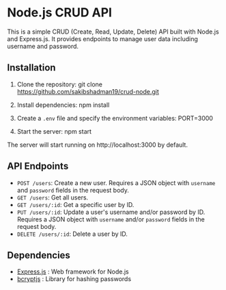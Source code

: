 # Node.js CRUD API

This is a simple CRUD (Create, Read, Update, Delete) API built with Node.js and Express.js. It provides endpoints to manage user data including username and password.

## Installation

1. Clone the repository: git clone https://github.com/sakibshadman19/crud-node.git

2. Install dependencies: npm install

3. Create a `.env` file and specify the environment variables: PORT=3000

4. Start the server: npm start



The server will start running on http://localhost:3000 by default.

## API Endpoints

- `POST /users`: Create a new user. Requires a JSON object with `username` and `password` fields in the request body.
- `GET /users`: Get all users.
- `GET /users/:id`: Get a specific user by ID.
- `PUT /users/:id`: Update a user's username and/or password by ID. Requires a JSON object with `username` and/or `password` fields in the request body.
- `DELETE /users/:id`: Delete a user by ID.

## Dependencies

- [Express.js](https://expressjs.com/) : Web framework for Node.js
- [bcryptjs](https://www.npmjs.com/package/bcryptjs) : Library for hashing passwords






